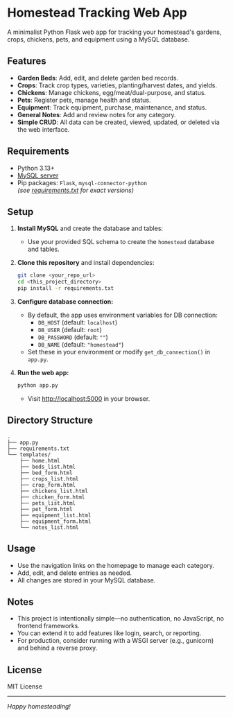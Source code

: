 # Homestead Tracking Web App

A minimalist Python Flask web app for tracking your homestead's gardens, crops, chickens, pets, and equipment using a MySQL database.

## Features

- **Garden Beds**: Add, edit, and delete garden bed records.
- **Crops**: Track crop types, varieties, planting/harvest dates, and yields.
- **Chickens**: Manage chickens, egg/meat/dual-purpose, and status.
- **Pets**: Register pets, manage health and status.
- **Equipment**: Track equipment, purchase, maintenance, and status.
- **General Notes**: Add and review notes for any category.
- **Simple CRUD**: All data can be created, viewed, updated, or deleted via the web interface.

## Requirements

- Python 3.13+
- [MySQL server](https://dev.mysql.com/downloads/)
- Pip packages: `Flask`, `mysql-connector-python`  
  *(see [requirements.txt](requirements.txt) for exact versions)*

## Setup

1. **Install MySQL** and create the database and tables:
    - Use your provided SQL schema to create the `homestead` database and tables.

2. **Clone this repository** and install dependencies:
    ```bash
    git clone <your_repo_url>
    cd <this_project_directory>
    pip install -r requirements.txt
    ```

3. **Configure database connection:**
    - By default, the app uses environment variables for DB connection:
      - `DB_HOST` (default: `localhost`)
      - `DB_USER` (default: `root`)
      - `DB_PASSWORD` (default: `""`)
      - `DB_NAME` (default: `"homestead"`)
    - Set these in your environment or modify `get_db_connection()` in `app.py`.

4. **Run the web app:**
    ```bash
    python app.py
    ```
    - Visit [http://localhost:5000](http://localhost:5000) in your browser.

## Directory Structure

```
.
├── app.py
├── requirements.txt
└── templates/
    ├── home.html
    ├── beds_list.html
    ├── bed_form.html
    ├── crops_list.html
    ├── crop_form.html
    ├── chickens_list.html
    ├── chicken_form.html
    ├── pets_list.html
    ├── pet_form.html
    ├── equipment_list.html
    ├── equipment_form.html
    └── notes_list.html
```

## Usage

- Use the navigation links on the homepage to manage each category.
- Add, edit, and delete entries as needed.
- All changes are stored in your MySQL database.

## Notes

- This project is intentionally simple—no authentication, no JavaScript, no frontend frameworks.
- You can extend it to add features like login, search, or reporting.
- For production, consider running with a WSGI server (e.g., gunicorn) and behind a reverse proxy.

## License

MIT License

---

*Happy homesteading!*
